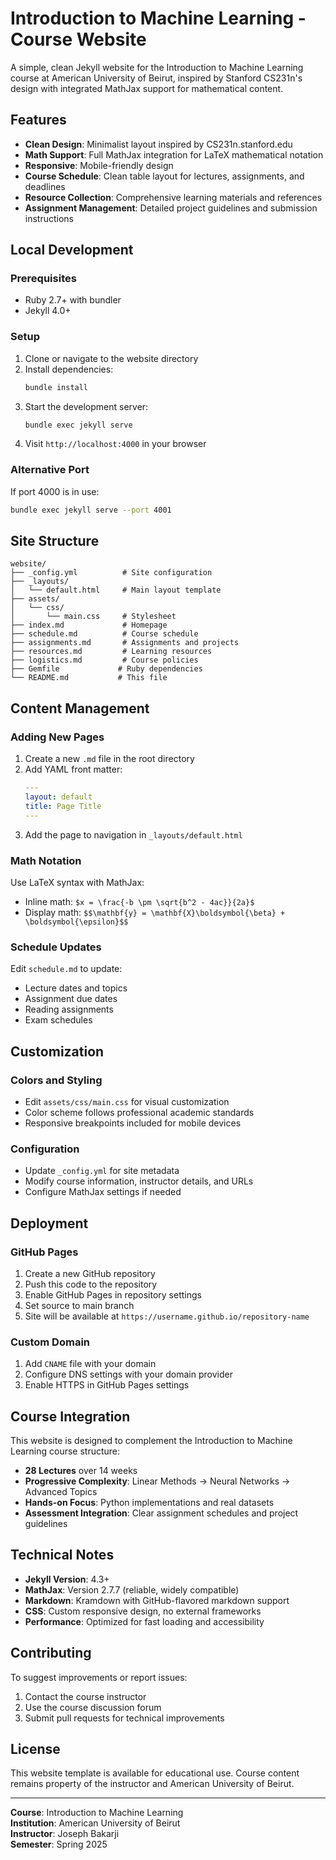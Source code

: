 # Introduction to Machine Learning - Course Website

A simple, clean Jekyll website for the Introduction to Machine Learning course at American University of Beirut, inspired by Stanford CS231n's design with integrated MathJax support for mathematical content.

## Features

- **Clean Design**: Minimalist layout inspired by CS231n.stanford.edu
- **Math Support**: Full MathJax integration for LaTeX mathematical notation
- **Responsive**: Mobile-friendly design
- **Course Schedule**: Clean table layout for lectures, assignments, and deadlines
- **Resource Collection**: Comprehensive learning materials and references
- **Assignment Management**: Detailed project guidelines and submission instructions

## Local Development

### Prerequisites
- Ruby 2.7+ with bundler
- Jekyll 4.0+

### Setup
1. Clone or navigate to the website directory
2. Install dependencies:
   ```bash
   bundle install
   ```
3. Start the development server:
   ```bash
   bundle exec jekyll serve
   ```
4. Visit `http://localhost:4000` in your browser

### Alternative Port
If port 4000 is in use:
```bash
bundle exec jekyll serve --port 4001
```

## Site Structure

```
website/
├── _config.yml          # Site configuration
├── _layouts/
│   └── default.html     # Main layout template
├── assets/
│   └── css/
│       └── main.css     # Stylesheet
├── index.md             # Homepage
├── schedule.md          # Course schedule
├── assignments.md       # Assignments and projects
├── resources.md         # Learning resources
├── logistics.md         # Course policies
├── Gemfile             # Ruby dependencies
└── README.md           # This file
```

## Content Management

### Adding New Pages
1. Create a new `.md` file in the root directory
2. Add YAML front matter:
   ```yaml
   ---
   layout: default
   title: Page Title
   ---
   ```
3. Add the page to navigation in `_layouts/default.html`

### Math Notation
Use LaTeX syntax with MathJax:
- Inline math: `$x = \frac{-b \pm \sqrt{b^2 - 4ac}}{2a}$`
- Display math: `$$\mathbf{y} = \mathbf{X}\boldsymbol{\beta} + \boldsymbol{\epsilon}$$`

### Schedule Updates
Edit `schedule.md` to update:
- Lecture dates and topics
- Assignment due dates
- Reading assignments
- Exam schedules

## Customization

### Colors and Styling
- Edit `assets/css/main.css` for visual customization
- Color scheme follows professional academic standards
- Responsive breakpoints included for mobile devices

### Configuration
- Update `_config.yml` for site metadata
- Modify course information, instructor details, and URLs
- Configure MathJax settings if needed

## Deployment

### GitHub Pages
1. Create a new GitHub repository
2. Push this code to the repository
3. Enable GitHub Pages in repository settings
4. Set source to main branch
5. Site will be available at `https://username.github.io/repository-name`

### Custom Domain
1. Add `CNAME` file with your domain
2. Configure DNS settings with your domain provider
3. Enable HTTPS in GitHub Pages settings

## Course Integration

This website is designed to complement the Introduction to Machine Learning course structure:

- **28 Lectures** over 14 weeks
- **Progressive Complexity**: Linear Methods → Neural Networks → Advanced Topics
- **Hands-on Focus**: Python implementations and real datasets
- **Assessment Integration**: Clear assignment schedules and project guidelines

## Technical Notes

- **Jekyll Version**: 4.3+
- **MathJax**: Version 2.7.7 (reliable, widely compatible)
- **Markdown**: Kramdown with GitHub-flavored markdown support
- **CSS**: Custom responsive design, no external frameworks
- **Performance**: Optimized for fast loading and accessibility

## Contributing

To suggest improvements or report issues:
1. Contact the course instructor
2. Use the course discussion forum
3. Submit pull requests for technical improvements

## License

This website template is available for educational use. Course content remains property of the instructor and American University of Beirut.

---

**Course**: Introduction to Machine Learning  
**Institution**: American University of Beirut  
**Instructor**: Joseph Bakarji  
**Semester**: Spring 2025